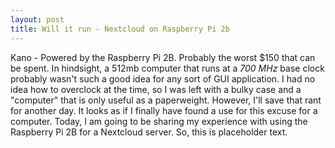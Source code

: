 ```yaml
---
layout: post
title: Will it run - Nextcloud on Raspberry Pi 2b
---
```


Kano - Powered by the Raspberry Pi 2B. Probably the worst $150 that can be spent. In hindsight, a 512mb computer that runs at a *700 MHz* base clock probably wasn't such a good idea for any sort of GUI application. I had no idea how to overclock at the time, so I was left with a bulky case and a "computer" that is only useful as a paperweight. However, I'll save that rant for another day. It looks as if I finally have found a use for this excuse for a computer. Today, I am going to be sharing my experience with using the Raspberry Pi 2B for a Nextcloud server.
So, this is placeholder text.
